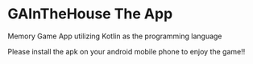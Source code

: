 # GAInTheHouse The App
Memory Game App utilizing Kotlin as the programming language

Please install the apk on your android mobile phone to enjoy the game!!
